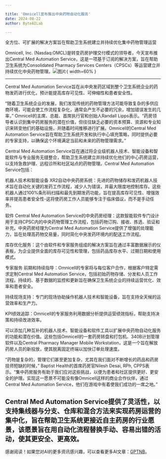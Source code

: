 ```yaml
---

title: 'Omnicell宣布推出中央药物自动化服务'
date: 2024-08-22
author: ByteAILab

---
```


全方位、可扩展的解决方案旨在帮助卫生系统建立并持续优化集中药物管理运营

Omnicell, Inc. (Nasdaq:OMCL)是转变药房护理交付模式的领导者，今天宣布推出Central Med Automation Service，这是一项基于订阅的解决方案，旨在帮助卫生系统为Consolidated Pharmacy Services Centers（CPSCs）等运营建立并持续优化中央药物管理。![图片](https://ai-techpark.com/wp-content/uploads/2024/08/Omnicell-960x540.jpg){ width=60% }

---
Central Med Automation Service旨在从中央发药区域到整个卫生系统企业的药物发药进行优化，预计能提高库存可见性、可伸缩性和患者安全性。

“随着卫生系统企业的发展，我们发现传统的药物管理方法可能导致复杂的多供应商环境，可能会使工作流程复杂化，通常会产生不必要的冗余，增加错误发生的几率，” Omnicell的主席、总裁、首席执行官和创始人Randall Lipps表示。“药房领导者认识到集中药房服务的潜在价值，但往往缺乏必要的资本预算、资源和专业知识来转变他们的基础设施，并随着时间推移进行扩展。Omnicell的Central Med Automation Service旨在帮助卫生系统开发和执行中心填充策略，同时提供必要的专家支持，以确保这个环境满足当前和未来的药物管理需求。”

Central Med Automation Service旨在通过将企业级机器人技术、智能设备和智能软件与专业服务无缝整合，帮助卫生系统建立并持续优化他们的中心药房运营，以支持急救护理、远程诊所和社区站点的药物管理。Central Med Automation Service包括：

机器人技术和智能设备
XR2自动中央药房系统：先进的药物储存和发药机器人技术旨在自动化关键的发药工作流程，减少人为错误，并最大限度地控制库存。这些机器人通过100%条形码扫描和最先到期发药功能，旨在提高库存可见性、增强效率并提高患者安全性-这将使药房工作人员能够专注于临床倡议，而不是手动任务。

软件
Central Med Automation Service的中央药房经理：这款智能软件专门设计用于支持CPSC内的中央药物管理工作流程，包括药物订购、接收、拣选、验证和补充。中央药房经理为Central Med Automation Service提供了增强的处理能力，旨在处理高药物交易量，同时简化中央发药环境内的配送工作流程。

库存优化服务：这个由软件和专家服务组成的解决方案旨在通过丰富数据展示的仪表板，为企业提供全面的库存可见性和管理，包括药品库存水平、过期日期和使用模式。

专家服务
前期和持续指导：Omnicell的专家将与每位客户合作，根据客户特定需求定制Central Med Automation Service，包括初始药物存储、分发和人员工作流程。持续的、基于数据的监控和更新旨在确保卫生系统企业的持续运营优化、效率和患者安全。

持续现场支持：专门的现场协助操作机器人技术和智能设备，旨在支持全天候的运营效率和生产力。

KPI绩效追踪：Omnicell的专家服务利用数据分析提供运营绩效指标，帮助支持决策和持续改进效率。

可以添加几种互补的机器人技术、智能设备和软件工具以扩展中央药物自动化服务的功能和潜在价值。这些包括Omnicell的一套药房转盘和打包机、340B计划管理软件以及Central Pharmacy Manager Mobile Workstation，这是一个旨在解放药房人员的新投放，使其脱离固定终端以加快订单处理速度。

“药物是复杂的，管理它们甚至更加复杂，尤其在我们面对不断增长的药品和药房技师短缺的时候，” Baptist Health的首席药房官Nilesh Desai, RPh, CPPS表示。“集中药房服务有助于我们应对这些挑战，以便为患者和社区提供更好、更安全的护理。实现这一愿景不可能没有像Omnicell这样的商业合作伙伴，通过Central Med Automation Service，他们在游戏中有着使我们成功的一席之地。”

Central Med Automation Service提供了灵活性，以支持集线器与分支、仓库和混合方法来实现药房运营的集中化，旨在帮助卫生系统更接近自主药房的行业愿景，该愿景旨在用自动化流程替换手动、容易出错的活动，使其更安全、更高效。
---
感谢阅读！如果您对AI的更多资讯感兴趣，可以查看更多AI文章：[GPTNB](https://gptnb.com)。
